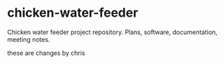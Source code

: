 # chicken-water-feeder
Chicken water feeder project repository. Plans, software, documentation, meeting notes.

these are changes by chris
